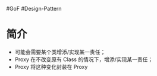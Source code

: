 #GoF #Design-Pattern 


# 简介
- 可能会需要某个类增添/实现某一责任；
- Proxy 在不改变原有 Class 的情况下，增添/实现某一责任；
- Proxy 将这种变化封装在 Proxy